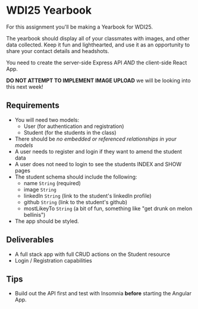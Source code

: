 # WDI25 Yearbook

For this assignment you'll be making a Yearbook for WDI25.

The yearbook should display all of your classmates with images, and other data collected.
Keep it fun and lighthearted, and use it as an opportunity to share your contact details and headshots.

You need to create the server-side Express API _AND_ the client-side React App.

**DO NOT ATTEMPT TO IMPLEMENT IMAGE UPLOAD** we will be looking into this next week!

## Requirements
- You will need two models:
  - User (for authentication and registration)
  - Student (for the students in the class)
- There should be _no embedded or referenced relationships in your models_
- A user needs to register and login if they want to amend the student data
- A user does not need to login to see the students INDEX and SHOW pages
- The student schema should include the following:
  - name `String` (required)
  - image `String`
  - linkedIn `String` (link to the student's linkedIn profile)
  - github `String` (link to the student's github)
  - mostLikeyTo `String` (a bit of fun, something like "get drunk on melon bellinis")
- The app should be styled.

## Deliverables
- A full stack app with full CRUD actions on the Student resource
- Login / Registration capabilities

## Tips
- Build out the API first and test with Insomnia **before** starting the Angular App.